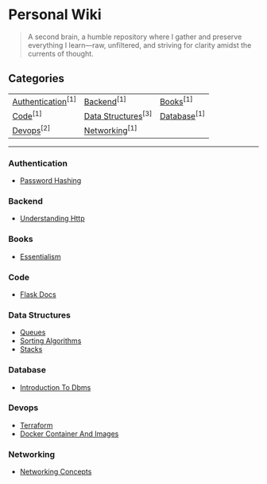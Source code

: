 <h1 align="left">Personal Wiki</h1>

> A second brain, a humble repository where I gather and preserve everything I learn—raw, unfiltered, and striving for clarity amidst the currents of thought.




## Categories
<table align="center">
<tbody>
<tr>
<td><a href="#authentication">Authentication</a><sup>[1]</sup></td>
<td><a href="#backend">Backend</a><sup>[1]</sup></td>
<td><a href="#books">Books</a><sup>[1]</sup></td>
</tr>
<tr>
<td><a href="#code">Code</a><sup>[1]</sup></td>
<td><a href="#data-structures">Data Structures</a><sup>[3]</sup></td>
<td><a href="#database">Database</a><sup>[1]</sup></td>
</tr>
<tr>
<td><a href="#devops">Devops</a><sup>[2]</sup></td>
<td><a href="#networking">Networking</a><sup>[1]</sup></td>
</tr>
</tbody>
</table>

---




### Authentication

<ul>
<li><a href="/authentication/password_hashing">Password Hashing</a></li>
</ul>




### Backend

<ul>
<li><a href="/backend/understanding_http">Understanding Http</a></li>
</ul>




### Books

<ul>
<li><a href="/books/essentialism">Essentialism</a></li>
</ul>




### Code

<ul>
<li><a href="/code/flask_docs">Flask Docs</a></li>
</ul>




### Data Structures

<ul>
<li><a href="/data structures/queues">Queues</a></li>
<li><a href="/data structures/sorting_algorithms">Sorting Algorithms</a></li>
<li><a href="/data structures/stacks">Stacks</a></li>
</ul>




### Database

<ul>
<li><a href="/database/Introduction_to_DBMS">Introduction To Dbms</a></li>
</ul>




### Devops

<ul>
<li><a href="/devops/terraform">Terraform</a></li>
<li><a href="/devops/docker_container_and_images">Docker Container And Images</a></li>
</ul>




### Networking

<ul>
<li><a href="/networking/networking_concepts">Networking Concepts</a></li>
</ul>

